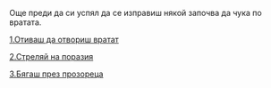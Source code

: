 Още преди да си успял да се изправиш някой започва да чука по вратата.

[1.Отиваш да отвориш вратат](./slivi_za_smet/otwori_vratata.md)

[2.Стреляй на поразия](./slivi_za_smet/strelqi_kato_na_svadba.md)

[3.Бягаш през прозореца](./slivi_za_smet/bqgash_za_zdrave.md)
